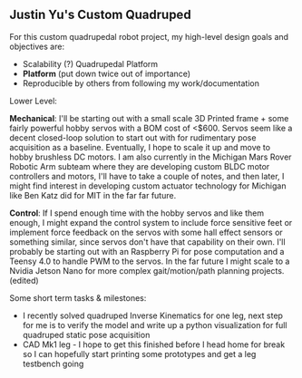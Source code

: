 ## Justin Yu's Custom Quadruped
For this custom quadrupedal robot project, my high-level design goals and objectives are:

* Scalability (?) Quadrupedal Platform
* **Platform** (put down twice out of importance)
* Reproducible by others from following my work/documentation

Lower Level:

**Mechanical**: I'll be starting out with a small scale 3D Printed frame + some fairly powerful hobby servos with a BOM cost of <$600. Servos seem like a decent closed-loop solution to start out with for rudimentary pose acquisition as a baseline.
Eventually, I hope to scale it up and move to hobby brushless DC motors. I am also currently in the Michigan Mars Rover Robotic Arm subteam where they are developing custom BLDC motor controllers and motors, I'll have to take a couple of notes, and then later, I might find interest in developing custom actuator technology for Michigan like Ben Katz did for MIT in the far far future.

**Control**: If I spend enough time with the hobby servos and like them enough, I might expand the control system to include force sensitive feet or implement force feedback on the servos with some hall effect sensors or something similar, since servos don't have that capability on their own.
I'll probably be starting out with an Raspberry Pi for pose computation and a Teensy 4.0 to handle PWM to the servos. In the far future I might scale to a Nvidia Jetson Nano for more complex gait/motion/path planning projects. (edited) 

Some short term tasks & milestones:
* I recently solved quadruped Inverse Kinematics for one leg, next step for me is to verify the model and write up a python visualization for full quadruped static pose acquisition
* CAD Mk1 leg - I hope to get this finished before I head home for break so I can hopefully start printing some prototypes and get a leg testbench going
